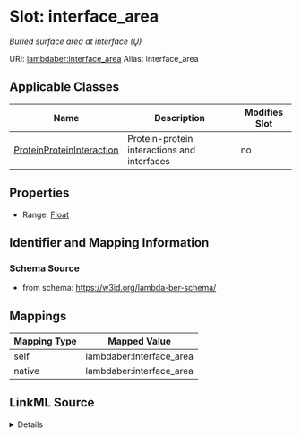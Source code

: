 

# Slot: interface_area 


_Buried surface area at interface (Ų)_





URI: [lambdaber:interface_area](https://w3id.org/lambda-ber-schema/interface_area)
Alias: interface_area

<!-- no inheritance hierarchy -->





## Applicable Classes

| Name | Description | Modifies Slot |
| --- | --- | --- |
| [ProteinProteinInteraction](ProteinProteinInteraction.md) | Protein-protein interactions and interfaces |  no  |






## Properties

* Range: [Float](Float.md)




## Identifier and Mapping Information






### Schema Source


* from schema: https://w3id.org/lambda-ber-schema/




## Mappings

| Mapping Type | Mapped Value |
| ---  | ---  |
| self | lambdaber:interface_area |
| native | lambdaber:interface_area |




## LinkML Source

<details>
```yaml
name: interface_area
description: Buried surface area at interface (Ų)
from_schema: https://w3id.org/lambda-ber-schema/
rank: 1000
alias: interface_area
owner: ProteinProteinInteraction
domain_of:
- ProteinProteinInteraction
range: float
unit:
  ucum_code: Angstrom2

```
</details>